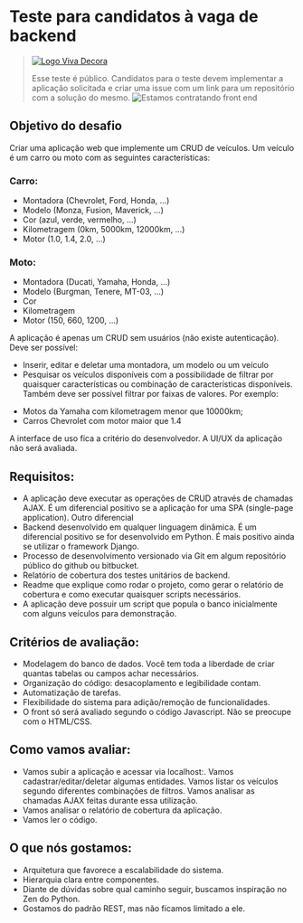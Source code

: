 # Teste para candidatos à vaga de backend

> [![Logo Viva Decora](https://cdn.rawgit.com/vivadecora/backend-teste/master/vivadecora-logo.png)](https://www.vivadecora.com.br)
>
> Esse teste é público. Candidatos para o teste devem implementar a aplicação solicitada e criar uma issue com um link para um repositório com a solução do mesmo.
> ![Estamos contratando front end](https://img.shields.io/badge/Atenção:-Estamos%20contratando-green.svg?style=flat-square)

## Objetivo do desafio
Criar uma aplicação web que implemente um CRUD de veículos. Um veículo é um carro ou moto com as seguintes características:

### Carro:
- Montadora (Chevrolet, Ford, Honda, ...)
- Modelo (Monza, Fusion, Maverick, ...)
- Cor (azul, verde, vermelho, ...)
- Kilometragem (0km, 5000km, 12000km, ...)
- Motor (1.0, 1.4, 2.0, ...)

### Moto:
- Montadora (Ducati, Yamaha, Honda, ...)
- Modelo (Burgman, Tenere, MT-03, ...)
- Cor
- Kilometragem
- Motor (150, 660, 1200, ...)

A aplicação é apenas um CRUD sem usuários (não existe autenticação). Deve ser possível:
- Inserir, editar e deletar uma montadora, um modelo ou um veículo
- Pesquisar os veículos disponíveis com a possibilidade de filtrar por quaisquer características ou combinação de características disponíveis. Também deve ser possível filtrar por faixas de valores. Por exemplo:
* Motos da Yamaha com kilometragem menor que 10000km;
* Carros Chevrolet com motor maior que 1.4

A interface de uso fica a critério do desenvolvedor. A UI/UX da aplicação não será avaliada.

## Requisitos:
- A aplicação deve executar as operações de CRUD através de chamadas AJAX. É um diferencial positivo se a aplicação for uma SPA (single-page application). Outro diferencial 
- Backend desenvolvido em qualquer linguagem dinâmica. É um diferencial positivo se for desenvolvido em Python. É mais positivo ainda se utilizar o framework Django.
- Processo de desenvolvimento versionado via Git em algum repositório público do github ou bitbucket.
- Relatório de cobertura dos testes unitários de backend.
- Readme que explique como rodar o projeto, como gerar o relatório de cobertura e como executar quaisquer scripts necessários.
- A aplicação deve possuir um script que popula o banco inicialmente com alguns veículos para demonstração.

## Critérios de avaliação:
- Modelagem do banco de dados. Você tem toda a liberdade de criar quantas tabelas ou campos achar necessários.
- Organização do código: desacoplamento e legibilidade contam.
- Automatização de tarefas.
- Flexibilidade do sistema para adição/remoção de funcionalidades.
- O front só será avaliado segundo o código Javascript. Não se preocupe com o HTML/CSS.

## Como vamos avaliar:
- Vamos subir a aplicação e acessar via localhost:<alguma-porta>. Vamos cadastrar/editar/deletar algumas entidades. Vamos listar os veículos segundo diferentes combinações de filtros. Vamos analisar as chamadas AJAX feitas durante essa utilização.
- Vamos analisar o relatório de cobertura da aplicação.
- Vamos ler o código.

## O que nós gostamos:
- Arquitetura que favorece a escalabilidade do sistema.
- Hierarquia clara entre componentes.
- Diante de dúvidas sobre qual caminho seguir, buscamos inspiração no Zen do Python.
- Gostamos do padrão REST, mas não ficamos limitado a ele.